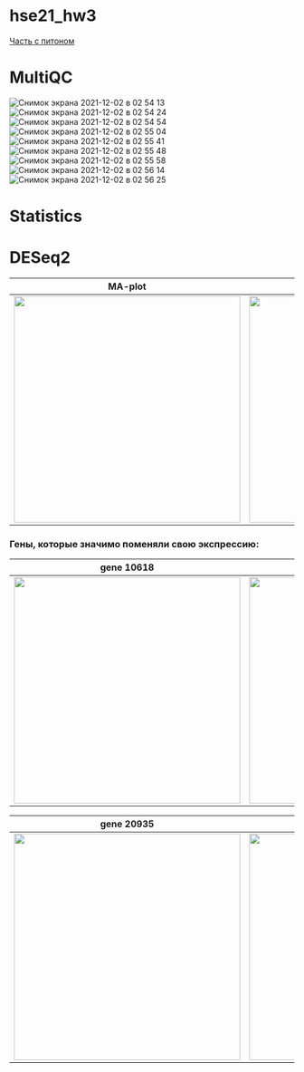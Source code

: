# hse21_hw3

[Часть с питоном](https://colab.research.google.com/drive/1P34mAiQea-kvQarJInzJYYOJahzitvm4?usp=sharing)

# MultiQC
![Снимок экрана 2021-12-02 в 02 54 13](https://user-images.githubusercontent.com/32986053/144333429-af938b1a-c56c-44ea-a664-de41b73a1265.png)
![Снимок экрана 2021-12-02 в 02 54 24](https://user-images.githubusercontent.com/32986053/144333426-167f28ed-cd13-4d02-89c3-8ea13f99e047.png)
![Снимок экрана 2021-12-02 в 02 54 54](https://user-images.githubusercontent.com/32986053/144333423-dfcd76d4-5e92-4df0-b3a3-b940984b7bab.png)
![Снимок экрана 2021-12-02 в 02 55 04](https://user-images.githubusercontent.com/32986053/144333460-c980fc0c-c04b-4836-9a9b-c3267f185b42.png)
![Снимок экрана 2021-12-02 в 02 55 41](https://user-images.githubusercontent.com/32986053/144333463-90ea066f-4976-47b1-9d9d-504d1b51c1c7.png)
![Снимок экрана 2021-12-02 в 02 55 48](https://user-images.githubusercontent.com/32986053/144333476-67bc2f23-7ef0-4e45-b669-f5620158c662.png)
![Снимок экрана 2021-12-02 в 02 55 58](https://user-images.githubusercontent.com/32986053/144333482-dba74608-8b5e-4be8-b3a9-7b9a3b403034.png)
![Снимок экрана 2021-12-02 в 02 56 14](https://user-images.githubusercontent.com/32986053/144333484-552367c4-85aa-4474-8e9a-b144637fe54c.png)
![Снимок экрана 2021-12-02 в 02 56 25](https://user-images.githubusercontent.com/32986053/144333489-11e4a79a-08fa-4944-bd6d-4c3fe1f30a41.png)

# Statistics

# DESeq2
MA-plot | Heatmap
:-------------------------:|:-------------------------:
<img width ="400" src = "https://user-images.githubusercontent.com/32986053/144424922-2aaa5798-e4e3-4d0a-bb7e-31ae01a02a8c.png"> | <img width="400" src="https://user-images.githubusercontent.com/32986053/144425993-a6b1b459-b485-4420-af8f-0c8a48b866ac.png">


### Гены, которые значимо поменяли свою экспрессию:
gene 10618 | gene 12125
:-------------------------:|:-------------------------:
<img width ="400" src="https://user-images.githubusercontent.com/32986053/144426261-e7746bdf-d340-4785-81e6-da4e436cf510.png"> | <img width ="400" src="https://user-images.githubusercontent.com/32986053/144426426-0e1e7d59-a16c-4f11-9b33-dd35f39db788.png">

gene 20935 | gene 8272
:-------------------------:|:-------------------------:
<img width ="400" src="https://user-images.githubusercontent.com/32986053/144426627-f105c150-5831-4386-9f02-020998b22a36.png"> | <img width ="400" src="https://user-images.githubusercontent.com/32986053/144426761-07e150ec-f84e-47aa-8aaf-1061c4b44606.png">
